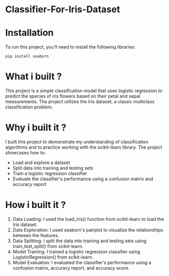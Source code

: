 # Classifier-For-Iris-Dataset
# Installation

To run this project, you'll need to install the following libraries:

    pip install seaborn 


# What i built ?

This project is a simple classification model that uses logistic regression to predict the species of iris flowers based on their petal and sepal measurements. The project utilizes the Iris dataset, a classic multiclass classification problem.

# Why i built it ?

I built this project to demonstrate my understanding of classification algorithms and to practice working with the scikit-learn library. The project showcases how to:

- Load and explore a dataset
- Split data into training and testing sets
- Train a logistic regression classifier
- Evaluate the classifier's performance using a confusion matrix and accuracy report

# How i built it ?

1. Data Loading: I used the load_iris() function from scikit-learn to load the Iris dataset.
2. Data Exploration: I used seaborn's pairplot to visualize the relationships between the features.
3. Data Splitting: I split the data into training and testing sets using train_test_split() from scikit-learn.
4. Model Training: I trained a logistic regression classifier using LogisticRegression() from scikit-learn.
5. Model Evaluation: I evaluated the classifier's performance using a confusion matrix, accuracy report, and accuracy score.


